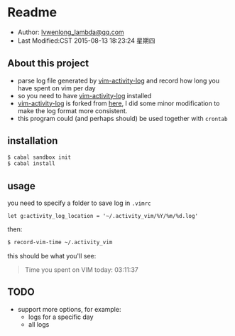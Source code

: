 # Readme

* Author: lvwenlong_lambda@qq.com
* Last Modified:CST 2015-08-13 18:23:24 星期四

## About this project

* parse log file generated by [vim-activity-log][vim-plugin-myfork] and record how long you have spent on vim per day 
* so you need to have [vim-activity-log][vim-plugin-myfork] installed
* [vim-activity-log][vim-plugin-myfork] is forked from [here][vim-plugin-origin], I did some minor modification to make the log format more consistent.
* this program could (and perhaps should) be used together with `crontab`

## installation

```bash
$ cabal sandbox init
$ cabal install
```

## usage

you need to specify a folder to save log in `.vimrc`

```vimL
let g:activity_log_location = '~/.activity_vim/%Y/%m/%d.log'
```

then:

```bash
$ record-vim-time ~/.activity_vim
```

this should be what you'll see:

> Time you spent on VIM today: 03:11:37


[vim-plugin-myfork]:https://github.com/Alaya-in-Matrix/vim-activity-log
[vim-plugin-origin]:https://github.com/AD7six/vim-activity-log

## TODO

* support more options, for example:
    * logs for a specific day
    * all logs
